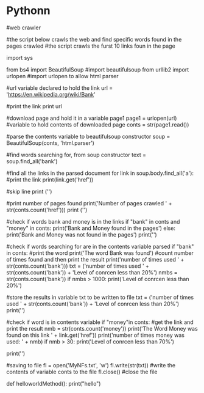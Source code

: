 # Pythonn

#web crawler

#the script below crawls the web and find specific words found in the pages crawled
#the script crawls the furst 10 links foun in the page


import sys

from bs4 import BeautifulSoup #import beautifulsoup
from urllib2 import urlopen	#import urlopen to allow html parser

#url variable declared to hold the link
url = 'https://en.wikipedia.org/wiki/Bank'

#print the link
print url 

#download page and hold it in a variable page1
page1 = urlopen(url)
#variable to hold contents of downloaded page
conts = str(page1.read())

#parse the contents variable to beautifulsoup constructor
soup = BeautifulSoup(conts, 'html.parser')

#find words searching for, from soup constructor
text = soup.find_all('bank')

#find all the links in the parsed document
for link in soup.body.find_all('a'):
	#print the link
	print(link.get('href'))

#skip line
print ('')

#print number of pages found
print('Number of pages crawled ' + str(conts.count('href')))
print ('')

#check if words bank and money is in the links 
if "bank" in conts and "money" in conts:
	print('Bank and Money found in the pages')
else:
    print('Bank and Money was not found in the pages')
print('')

#check if words searching for are in the contents variable parsed
if "bank" in conts:
	#print the word
	print('The word Bank was found')
	#count number of times found and then print the result
	print('number of times used ' + str(conts.count('bank')))
	txt = ('number of times used ' + str(conts.count('bank')) + 'Level of conrcen less than 20%')
	nmbs = str(conts.count('bank'))
	if nmbs > 1000:
		print('Level of conrcen less than 20%')

#store the results in variable txt to be written to file
txt = ('number of times used ' + str(conts.count('bank')) + 'Level of conrcen less than 20%')
print('')

#check if word is in contents variable
if "money"in conts:
	#get the link and print the result
	nmb = str(conts.count('money'))
	print('The Word Money was found on this link ' + link.get('href'))
	print('number of times money was used: ' + nmb)
        if nmb > 30:
		print('Level of conrcen less than 70%')

print('')

#saving to file
fl = open('MyNFs.txt', 'w')
fl.write(str(txt)) #write the contents of variable conts to the file
fl.close() #close the file

def helloworldMethod():
	print("hello")
